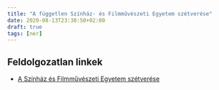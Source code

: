 ```yaml
---
title: "A független Színház- és Filmművészeti Egyetem szétverése"
date: 2020-08-13T23:30:50+02:00
draft: true
tags: [ner]
---
```


## Feldolgozatlan linkek

- [A Színház és Filmművészeti Egyetem szétverése](https://index.hu/kultur/2020/07/03/megszavaztak_a_szinhaz-_es_filmmuveszeti_egyetem_atalakitasat/)
